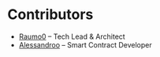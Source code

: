 # Contributors

- [Raumo0](https://github.com/Raumo0) – Tech Lead & Architect
- [Alessandroo](https://github.com/Alessandroo) – Smart Contract Developer
